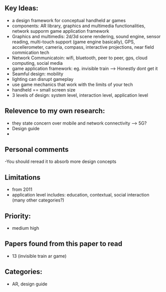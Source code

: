 ## Key Ideas: 
- a design framework for conceptual handheld ar games
- components: AR library, graphics and multimedia functionalities, network supporm game application framework 
- Graphics and multimedis: 2d/3d scene rendering, sound engine, sensor reading, multi-touch support (game engine basically), GPS, accellerometer, cameria, compass, interactive projections, near field commication tech
- Network Communicatoin: wifi, bluetooth, peer to peer, gps, cloud computing, social media
- game application framework: eg. invisible train  --> Honestly dont get it 
- Seamful design: mobility 
- lighting can disrupt gameplay
- use game mechanics that work with the limits of your tech 
- handheld == small screen size 
- 3 levels of design: system level, interaction level, application level 

## Relevence to my own research: 
-  they state concern over mobile and network connectivity --> 5G?
- Design guide
- 

## Personal comments 
-You should reread it to absorb more design concepts 

## Limitations
- from 2011 
- application level includes: education, contextual, social interaction (many other categories?)

## Priority:
- medium high

## Papers found from this paper to read 
- 13 (invisible train ar game) 

## Categories: 
- AR, design guide
